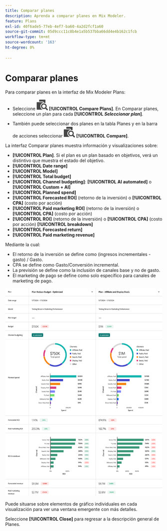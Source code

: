 ```yaml
---
title: Comparar planes
description: Aprenda a comparar planes en Mix Modeler.
feature: Plans
exl-id: 40f6ade5-77eb-4ef7-ba60-4a2d2fcf1a60
source-git-commit: 05d9ccc11c8b4e1a5b537bba66dd4e4b162c1fcb
workflow-type: tm+mt
source-wordcount: '163'
ht-degree: 0%

---
```


# Comparar planes

Para comparar planes en la interfaz de Mix Modeler Plans:

* Seleccione ![Comparar](/help/assets/icons/Compare.svg) **[!UICONTROL Compare Plans]**. En Comparar planes, seleccione un plan para cada **[!UICONTROL _Seleccionar plan_]**.

* También puede seleccionar dos planes en la tabla Planes y en la barra de acciones seleccionar ![Comparar](/help/assets/icons/Compare.svg) **[!UICONTROL Compare]**.

La interfaz Comparar planes muestra información y visualizaciones sobre:

* **[!UICONTROL Plan]**. Si el plan es un plan basado en objetivos, verá un distintivo que muestra el estado del objetivo.
* **[!UICONTROL Date range]**
* **[!UICONTROL Model]**
* **[!UICONTROL Total budget]**
* **[!UICONTROL Channel budgeting]**: **[!UICONTROL AI automated]** o **[!UICONTROL Custom + AI]**
* **[!UICONTROL Planned spend]**
* **[!UICONTROL Forecasted ROI]** (retorno de la inversión) o **[!UICONTROL CPA]** (costo por acción)
* **[!UICONTROL Paid marketing ROI]** (retorno de la inversión) o **[!UICONTROL CPA]** (costo por acción)
* **[!UICONTROL ROI]** (retorno de la inversión) o **[!UICONTROL CPA]** (costo por acción) **[!UICONTROL breakdown]**
* **[!UICONTROL Forecasted return]**
* **[!UICONTROL Paid marketing revenue]**

Mediante la cual:

* El retorno de la inversión se define como (ingresos incrementales - gasto) / Gasto.
* CPA se define como Gasto/Conversión incremental.
* La previsión se define como la inclusión de canales base y no de gasto.
* El marketing de pago se define como solo específico para canales de marketing de pago.


![Comparar planes](/help/assets/compare-plans.png)

Puede situarse sobre elementos de gráfico individuales en cada visualización para ver una ventana emergente con más detalles.

Seleccione **[!UICONTROL Close]** para regresar a la descripción general de Planes.
